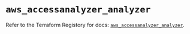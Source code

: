 # `aws_accessanalyzer_analyzer`

Refer to the Terraform Registory for docs: [`aws_accessanalyzer_analyzer`](https://www.terraform.io/docs/providers/aws/r/accessanalyzer_analyzer).
